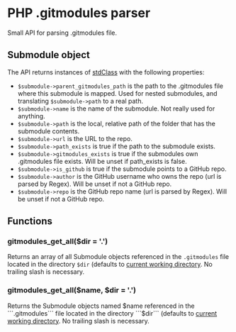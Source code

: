 PHP .gitmodules parser
============================

Small API for parsing .gitmodules file.

Submodule object
----------------------------

The API returns instances of [stdClass](http://lmgtfy.com/?q=stdClass) with the following properties:

* ```$submodule->parent_gitmodules_path``` is the path to the .gitmodules file where this submodule is mapped. Used for nested submodules, and translating ```$submodule->path``` to a real path.
* ```$submodule->name``` is the name of the submodule. Not really used for anything.
* ```$submodule->path``` is the local, relative path of the folder that has the submodule contents.
* ```$submodule->url``` is the URL to the repo.
* ```$submodule->path_exists``` is true if the path to the submodule exists.
* ```$submodule->gitmodules_exists``` is true if the submodules own .gitmodules file exists. Will be unset if path_exists is false.
* ```$submodule->is_github``` is true if the submodule points to a GitHub repo.
* ```$submodule->author``` is the GitHub username who owns the repo (url is parsed by Regex). Will be unset if not a GitHub repo.
* ```$submodule->repo``` is the GitHub repo name (url is parsed by Regex). Will be unset if not a GitHub repo.

Functions
----------------------------

### gitmodules_get_all($dir = '.')

Returns an array of all Submodule objects referenced in the ```.gitmodules``` file located in the directory ```$dir``` (defaults to [current working directory](http://php.net/manual/en/function.getcwd.php). No trailing slash is necessary.

### gitmodules_get_all($name, $dir = '.')

Returns the Submodule objects named $name referenced in the ```.gitmodules``` file located in the directory ```$dir``` (defaults to [current working directory](http://php.net/manual/en/function.getcwd.php). No trailing slash is necessary.